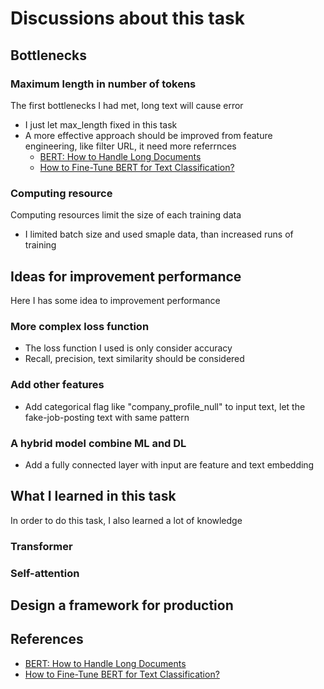 # Discussions about this task
## Bottlenecks
### Maximum length in number of tokens
The first bottlenecks I had met, long text will cause error
* I just let max_length fixed in this task
* A more effective approach should be improved from feature engineering, like filter URL, it need more referrnces
  * [BERT: How to Handle Long Documents](https://www.saltdatalabs.com/blog/bert-how-to-handle-long-documents)
  * [How to Fine-Tune BERT for Text Classification?](https://arxiv.org/abs/1905.05583)

### Computing resource
Computing resources limit the size of each training data
* I limited batch size and used smaple data, than increased runs of training

## Ideas for improvement performance
Here I has some idea to improvement performance
### More complex loss function
* The loss function I used is only consider accuracy
* Recall, precision, text similarity should be considered

### Add other features
* Add categorical flag like "company_profile_null" to input text, let the fake-job-posting text with same pattern

### A hybrid model combine ML and DL
* Add a fully connected layer with input are feature and text embedding

## What I learned in this task
In order to do this task, I also learned a lot of knowledge
### Transformer
### Self-attention
## Design a framework for production
## References
* [BERT: How to Handle Long Documents](https://www.saltdatalabs.com/blog/bert-how-to-handle-long-documents)
* [How to Fine-Tune BERT for Text Classification?](https://arxiv.org/abs/1905.05583)
